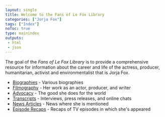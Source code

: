 ```yaml
---
layout: single
title: Welcome to the Fans of Le Fox Library
categories: ["Jorja Fox"]
tags: ["Index"]
noToc: true
type: mainindex
outputs:
 - html
 - json
---
```


The goal of the *Fans of Le Fox Library* is to provide a comprehensive resource for information about the career and life of the actress, producer, humanitarian, activist and environmentalist that is Jorja Fox.

* <a href="biographies/" title="Jorja Fox">Biographies</a> - Various biographies
* <a href="filmography/" title="Filmography">Filmography</a> - Her work as an actor, producer, and writer
* <a href="advocacy/" title="Advocacy">Advocacy</a> - The good she does for the world
* <a href="transcript/" title="Interviews">Transcripts</a> - Interviews, press releases, and online chats
* <a href="news/" title="News Articles">News Articles</a> - News where she is mentioned
* <a href="recaps/" title="Recaps">Episode Recaps</a> - Recaps of TV episodes in which she's appeared